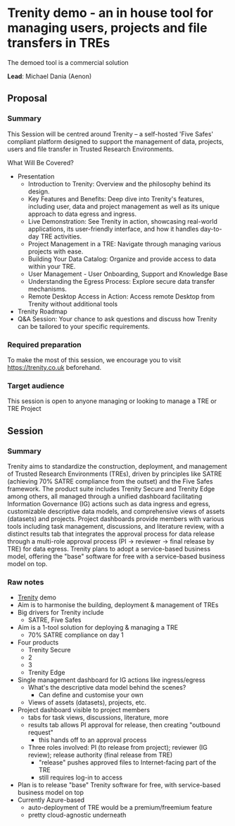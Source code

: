 # Trenity demo - an in house tool for managing users, projects and file transfers in TREs

The demoed tool is a commercial solution

**Lead**: Michael Dania (Aenon)

## Proposal

### Summary

This Session will be centred around Trenity – a self-hosted 'Five Safes' compliant platform designed to support the management of data, projects, users and file transfer in Trusted Research Environments.

What Will Be Covered?

- Presentation
  - Introduction to Trenity: Overview and the philosophy behind its design.
  - Key Features and Benefits: Deep dive into Trenity's features, including user, data and project management as well as its unique approach to data egress and ingress.
  - Live Demonstration: See Trenity in action, showcasing real-world applications, its user-friendly interface, and how it handles day-to-day TRE activities.
  - Project Management in a TRE: Navigate through managing various projects with ease.
  - Building Your Data Catalog: Organize and provide access to data within your TRE.
  - User Management - User Onboarding, Support and Knowledge Base
  - Understanding the Egress Process: Explore secure data transfer mechanisms.
  - Remote Desktop Access in Action: Access remote Desktop from Trenity without additional tools
- Trenity Roadmap
- Q&A Session: Your chance to ask questions and discuss how Trenity can be tailored to your specific requirements.

### Required preparation

To make the most of this session, we encourage you to visit https://trenity.co.uk beforehand.

### Target audience

This session is open to anyone managing or looking to manage a TRE or TRE Project

## Session

###  Summary

Trenity aims to standardize the construction, deployment, and management of Trusted Research Environments (TREs), driven by principles like SATRE (achieving 70% SATRE compliance from the outset) and the Five Safes framework. The product suite includes Trenity Secure and Trenity Edge among others, all managed through a unified dashboard facilitating Information Governance (IG) actions such as data ingress and egress, customizable descriptive data models, and comprehensive views of assets (datasets) and projects. Project dashboards provide members with various tools including task management, discussions, and literature review, with a distinct results tab that integrates the approval process for data release through a multi-role approval process (PI -> reviewer -> final release by TRE) for data egress. Trenity plans to adopt a service-based business model, offering the "base" software for free with a service-based business model on top.

### Raw notes

- [Trenity](https://trenity.co.uk/) demo
- Aim is to harmonise the building, deployment & management of TREs
- Big drivers for Trenity include
    - SATRE, Five Safes
- Aim is a 1-tool solution for deploying & managing a TRE
    - 70% SATRE compliance on day 1
- Four products
    - Trenity Secure
    - 2
    - 3
    - Trenity Edge
- Single management dashboard for IG actions like ingress/egress
    - What's the descriptive data model behind the scenes?
        - Can define and customise your own
    - Views of assets (datasets), projects, etc.
- Project dashboard visible to project members
    - tabs for task views, discussions, literature, more
    - results tab allows PI approval for release, then creating "outbound request"
        - this hands off to an approval process
    - Three roles involved: PI (to release from project); reviewer (IG review); release authority (final release from TRE)
        - "release" pushes approved files to Internet-facing part of the TRE
        - still requires log-in to access
- Plan is to release "base" Trenity software for free, with service-based business model on top
- Currently Azure-based
    - auto-deployment of TRE would be a premium/freemium feature
    - pretty cloud-agnostic underneath

